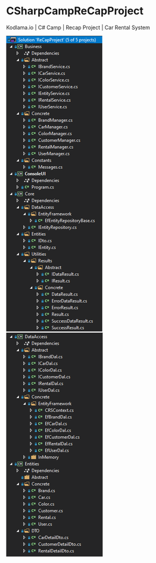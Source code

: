 # CSharpCampReCapProject
Kodlama.io | C# Camp | Recap Project | Car Rental System

![Structure 1](images/structure1.png)
![Structure 2](images/structure2.png)
